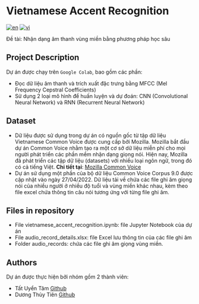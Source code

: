 # Vietnamese Accent Recognition
[![en](https://img.shields.io/badge/lang-en-blue.svg)](https://github.com/TUT888/VietnameseAccentRecognition/blob/main/README.md)
[![vi](https://img.shields.io/badge/lang-vi-red.svg)](https://github.com/TUT888/VietnameseAccentRecognition/blob/main/README.vi.md)

Đề tài: Nhận dạng âm thanh vùng miền bằng phương pháp học sâu <br>

## Project Description

Dự án được chạy trên `Google Colab`, bao gồm các phần:
- Đọc dữ liệu âm thanh và trích xuất đặc trưng bằng MFCC (Mel Frequency Cepstral Coefficients)
- Sử dụng 2 loại mô hình để huấn luyện và dự đoán: CNN (Convolutional Neural Network) và RNN (Recurrent Neural Network)

## Dataset
- Dữ liệu được sử dụng trong dự án có nguồn gốc từ tập dữ liệu Vietnamese Common Voice được cung cấp bởi Mozilla. Mozilla bắt đầu dự án Common Voice nhằm tạo ra một cơ sở dữ liệu miễn phí cho mọi người phát triển các phần mềm nhận dạng giọng nói. Hiện nay, Mozilla đã phát triển các tập dữ liệu (datasets) với nhiều loại ngôn ngữ, trong đó có cả tiếng Việt. **Chi tiết tại**: [Mozilla Common Voice](https://commonvoice.mozilla.org/en/datasets)
- Dự án sử dụng một phần của bộ dữ liệu Common Voice Corpus 9.0 được cập nhật vào ngày 27/04/2022. Dữ liệu tải về chứa các file ghi âm giọng nói của nhiều người ở nhiều độ tuổi và vùng miền khác nhau, kèm theo file excel chứa thông tin câu nói tương ứng với từng file ghi âm.

## Files in repository
- File vietnamese_accent_recognition.ipynb: file Jupyter Notebook của dự án
- File audio_record_details.xlsx: file Excel lưu thông tin của các file ghi âm
- Folder audio_records: chứa các file ghi âm giọng vùng miền.
  
## Authors
Dự án được thực hiện bởi nhóm gồm 2 thành viên:
- Tất Uyển Tâm [Github](https://github.com/TUT888)
- Dương Thủy Tiên [Github](https://github.com/tienduong-21)
